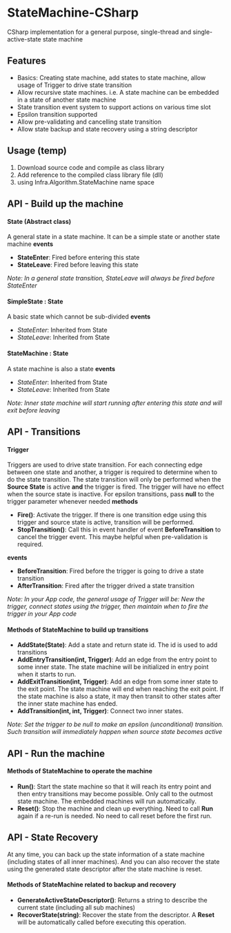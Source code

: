# StateMachine-CSharp
CSharp implementation for a general purpose, single-thread and single-active-state state machine

## Features
- Basics: Creating state machine, add states to state machine, allow usage of Trigger to drive state transition
- Allow recursive state machines. i.e. A state machine can be embedded in a state of another state machine
- State transition event system to support actions on various time slot
- Epsilon transition supported
- Allow pre-validating and cancelling state transition
- Allow state backup and state recovery using a string descriptor 

## Usage (temp)
1. Download source code and compile as class library
2. Add reference to the compiled class library file (dll)
3. using Infra.Algorithm.StateMachine name space

## API - Build up the machine
#### State (Abstract class)
A general state in a state machine. It can be a simple state or another state machine
**events**
- **StateEnter**: Fired before entering this state
- **StateLeave**: Fired before leaving this state

*Note: In a general state transition, StateLeave will always be fired before StateEnter*
#### SimpleState : State
A basic state which cannot be sub-divided
**events**
- *StateEnter*: Inherited from State
- *StateLeave*: Inherited from State
#### StateMachine : State
A state machine is also a state
**events**
- *StateEnter*: Inherited from State
- *StateLeave*: Inherited from State

*Note: Inner state machine will start running after entering this state and will exit before leaving*
## API - Transitions
#### Trigger
Triggers are used to drive state transition. For each connecting edge between one state and another, a trigger is required to determine when to do the state transition. The state transition will only be performed when the **Source State** is active **and** the trigger is fired. The trigger will have no effect when the source state is inactive. For epsilon transitions, pass **null** to the trigger parameter whenever needed
**methods**
- **Fire()**: Activate the trigger. If there is one transition edge using this trigger and source state is active, transition will be performed.
- **StopTransition()**: Call this in event handler of event **BeforeTransition** to cancel the trigger event. This maybe helpful when pre-validation is required.

**events**
- **BeforeTransition**: Fired before the trigger is going to drive a state transition
- **AfterTransition**: Fired after the trigger drived a state transition

*Note: In your App code, the general usage of Trigger will be: New the trigger, connect states using the trigger, then maintain when to fire the trigger in your App code*

#### Methods of StateMachine to build up transitions
- **AddState(State)**: Add a state and return state id. The id is used to add transitions
- **AddEntryTransition(int, Trigger)**: Add an edge from the entry point to some inner state. The state machine will be initialized in entry point when it starts to run. 
- **AddExitTransition(int, Trigger)**: Add an edge from some inner state to the exit point. The state machine will end when reaching the exit point. If the state machine is also a state, it may then transit to other states after the inner state machine has ended.
- **AddTransition(int, int, Trigger)**: Connect two inner states.

*Note: Set the trigger to be null to make an epsilon (unconditional) transition. Such transition will immediately happen when source state becomes active*
## API - Run the machine
#### Methods of StateMachine to operate the machine
- **Run()**: Start the state machine so that it will reach its entry point and then entry transitions may become possible. Only call to the outmost state machine. The embedded machines will run automatically.
- **Reset()**: Stop the machine and clean up everything. Need to call **Run** again if a re-run is needed. No need to call reset before the first run.

## API - State Recovery
At any time, you can back up the state information of a state machine (including states of all inner machines). And you can also recover the state using the generated state descriptor after the state machine is reset.
#### Methods of StateMachine related to backup and recovery
- **GenerateActiveStateDescriptor()**: Returns a string to describe the current state (including all sub machines)
- **RecoverState(string)**: Recover the state from the descriptor. A **Reset** will be automatically called before executing this operation.
